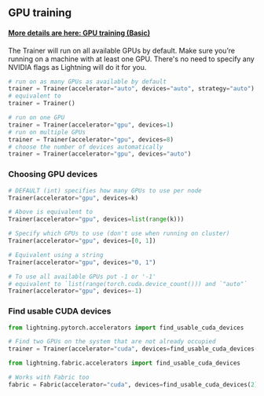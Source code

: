 ## GPU training

#### [More details are here: GPU training (Basic)](https://lightning.ai/docs/pytorch/stable/accelerators/gpu_basic.html)

The Trainer will run on all available GPUs by default. Make sure you’re running on a machine with at least one GPU. There's no need to specify any NVIDIA flags as Lightning will do it for you.

```python
# run on as many GPUs as available by default
trainer = Trainer(accelerator="auto", devices="auto", strategy="auto")
# equivalent to
trainer = Trainer()

# run on one GPU
trainer = Trainer(accelerator="gpu", devices=1)
# run on multiple GPUs
trainer = Trainer(accelerator="gpu", devices=8)
# choose the number of devices automatically
trainer = Trainer(accelerator="gpu", devices="auto")
```

### Choosing GPU devices

```python
# DEFAULT (int) specifies how many GPUs to use per node
Trainer(accelerator="gpu", devices=k)

# Above is equivalent to
Trainer(accelerator="gpu", devices=list(range(k)))

# Specify which GPUs to use (don't use when running on cluster)
Trainer(accelerator="gpu", devices=[0, 1])

# Equivalent using a string
Trainer(accelerator="gpu", devices="0, 1")

# To use all available GPUs put -1 or '-1'
# equivalent to `list(range(torch.cuda.device_count())) and `"auto"`
Trainer(accelerator="gpu", devices=-1)
```

### Find usable CUDA devices

```python
from lightning.pytorch.accelerators import find_usable_cuda_devices

# Find two GPUs on the system that are not already occupied
trainer = Trainer(accelerator="cuda", devices=find_usable_cuda_devices(2))

from lightning.fabric.accelerators import find_usable_cuda_devices

# Works with Fabric too
fabric = Fabric(accelerator="cuda", devices=find_usable_cuda_devices(2))
```

